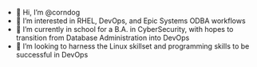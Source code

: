 - 👋 Hi, I’m @corndog
- 👀 I’m interested in RHEL, DevOps, and Epic Systems ODBA workflows
- 🌱 I’m currently in school for a B.A. in CyberSecurity, with hopes to transition from Database Administration into DevOps
- 💞️ I’m looking to harness the Linux skillset and programming skills to be successful in DevOps
